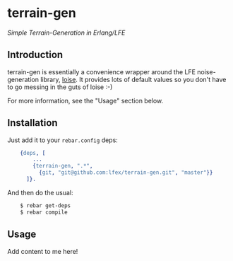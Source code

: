 # terrain-gen

*Simple Terrain-Generation in Erlang/LFE*


## Introduction

terrain-gen is essentially a convenience wrapper around the LFE noise-generation
library, [loise](https://github.com/lfex/loise). It provides lots of default
values so you don't have to go messing in the guts of loise :-)

For more information, see the "Usage" section below.


## Installation

Just add it to your ``rebar.config`` deps:

```erlang
    {deps, [
        ...
        {terrain-gen, ".*",
          {git, "git@github.com:lfex/terrain-gen.git", "master"}}
      ]}.
```

And then do the usual:

```bash
    $ rebar get-deps
    $ rebar compile
```


## Usage

Add content to me here!
